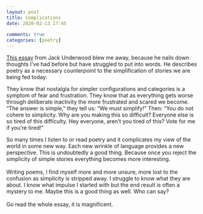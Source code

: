 ```yaml
---  
layout: post  
title: Complications  
date: 2020-02-13 17:45  
  
comments: true  
categories: [poetry]  
---  
```


<a href="https://www.poetryfoundation.org/harriet/2020/02/a-story">This essay</a> from Jack Underwood blew me away, because he nails down thoughts I've had before but have struggled to put into words. He describes poetry as a necessary counterpoint to the simplification of stories we are being fed today:  
>   
They know that nostalgia for simpler configurations and categories is a symptom of fear and frustration. They know that as everything gets worse through deliberate inactivity the more frustrated and scared we become. “The answer is simple,” they tell us: “We must simplify!” Then: “You do not cohere to simplicity. Why are you making this so difficult? Everyone else is so tired of this difficulty. Hey everyone, aren’t you tired of this? Vote for me if you’re tired!”  
  
So many times I listen to or read poetry and it complicates my view of the world in some new way. Each new wrinkle of language provides a new perspective. This is undoubtedly a good thing. Because once you reject the simplicity of simple stories everything becomes more interesting.<br /><br />Writing poems, I find myself more and more unsure, more lost to the confusion as simplicity is stripped away. I struggle to know what they are about. I know what impulse I started with but the end result is often a mystery to me. Maybe this is a good thing as well. Who can say?<br /><br />Go read the whole essay, it is magnificent.  
